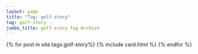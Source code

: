 ```yaml
---
layout: page
title: "Tag: golf-story"
tag: golf-story
jumbo_title: golf-story Tag Archive
---
```


{% for post in site.tags.golf-story%}
{% include card.html %}
{% endfor %}
